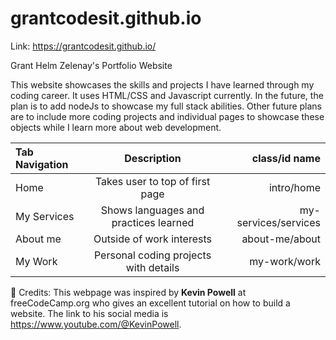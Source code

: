 # grantcodesit.github.io
Link: https://grantcodesit.github.io/

Grant Helm Zelenay's Portfolio Website

This website showcases the skills and projects I have learned through my coding career. 
It uses HTML/CSS and Javascript currently. In the future, the plan is to add nodeJs to showcase my full stack abilities. 
Other future plans are to include more coding projects and individual pages to showcase these objects while I learn more about web development.

| Tab Navigation    | Description | class/id name    |
| :---        |    :----:   |          ---: |
| Home        | Takes user to top of first page       | intro/home   |
| My Services   | Shows languages and practices learned        | my-services/services      |
| About me   | Outside of work interests        | about-me/about      |
| My Work  | Personal coding projects with details        | my-work/work      |

:mega: Credits: This webpage was inspired by **Kevin Powell** at freeCodeCamp.org who gives an excellent tutorial on how to build a website.
The link to his social media is https://www.youtube.com/@KevinPowell.
